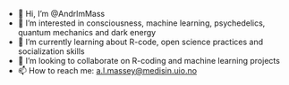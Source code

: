 - 👋 Hi, I’m @AndrlmMass
- 👀 I’m interested in consciousness, machine learning, psychedelics, quantum mechanics and dark energy
- 🌱 I’m currently learning about R-code, open science practices and socialization skills
- 💞️ I’m looking to collaborate on R-coding and machine learning projects
- 📫 How to reach me: a.l.massey@medisin.uio.no

<!---
AndrlmMass/AndrlmMass is a ✨ special ✨ repository because its `README.md` (this file) appears on your GitHub profile.
You can click the Preview link to take a look at your changes.
--->
